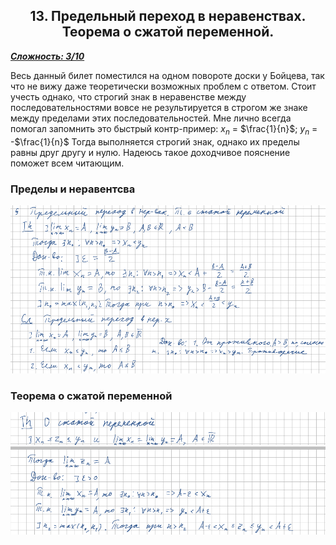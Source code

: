 <center><h2>13. Предельный переход в неравенствах. Теорема о сжатой переменной.</h2></center>

***<ins>Сложность: 3/10</ins>***

Весь данный билет поместился на одном повороте доски у Бойцева, так что не вижу даже теоретически возможных проблем с ответом. Стоит учесть однако, что строгий знак в неравенстве между последовательностями вовсе не результируется в строгом же знаке между пределами этих последовательностей. Мне лично всегда помогал запомнить это быстрый контр-пример:  $x_n$ = $\frac{1}{n}$;    $y_n$ = -$\frac{1}{n}$  Тогда выполняется строгий знак, однако их пределы равны друг другу и нулю. Надеюсь такое доходчивое пояснение поможет всем читающим.



<h3>Пределы и неравентсва</h3>

![13_1](./images/13_1.png)



<h3>Теорема о сжатой переменной</h3>

![13_2](./images/13_2.png)



